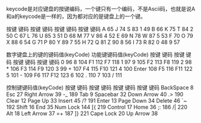 keycode是对应键盘的按键编码，一个键只有一个编码，不是Ascii码，也就是说A和a的keycode是一样的，因为都对应的是键盘上的一个键。  

按键 键码 按键 键码 按键 键码 按键 键码
A 65     J 74     S 83     1 49
B 66     K 75     T 84     2 50
C 67     L 76     U 85     3 51
D 68     M 77     V 86     4 52
E 69     N 78     W 87     5 53
F 70     O 79     X 88     6 54
G 71     P 80     Y 89     7 55
H 72     Q 81     Z 90     8 56
I 73     R 82     0 48     9 57

数字键盘上的键的键码值(keyCode) 功能键键码值(keyCode)
按键 键码 按键 键码 按键 键码 按键 键码
0 96       8 104         F1 112      F7 118
1 97       9 105         F2 113      F8 119
2 98       * 106         F3 114      F9 120
3 99       + 107         F4 115      F10 121
4 100      Enter 108     F5 116      F11 122
5 101      - 109         F6 117      F12 123
6 102      . 110
7 103      / 111

控制键键码值(keyCode)
按键 键码 按键 键码 按键 键码 按键 键码
BackSpace 8    Esc 27          Right Arrow 39      -_ 189
Tab 9          Spacebar 32     Down Arrow 40       .> 190
Clear 12       Page Up 33      Insert 45           /? 191
Enter 13       Page Down 34    Delete 46           `~ 192
Shift 16       End 35          Num Lock 144        [{ 219
Control 17     Home 36         ;: 186              /| 220
Alt 18         Left Arrow 37   =+ 187              ]} 221
Cape Lock 20   Up Arrow 38 